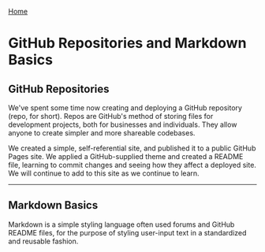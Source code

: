 [Home](https://zx37.github.io/learning-journal/)

# GitHub Repositories and Markdown Basics #

## GitHub Repositories

We've spent some time now creating and deploying a GitHub repository (repo, for short). Repos are GitHub's method of storing files for development projects, both for businesses and individuals. They allow anyone to create simpler and more shareable codebases.

We created a simple, self-referential site, and published it to a public GitHub Pages site. We applied a GitHub-supplied theme and created a README file, learning to commit changes and seeing how they affect a deployed site. We will continue to add to this site as we continue to learn.

---

## Markdown Basics

Markdown is a simple styling language often used forums and GitHub README files, for the purpose of styling user-input text in a standardized and reusable fashion.
